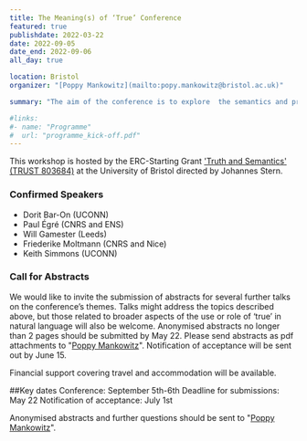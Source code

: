 ```yaml
---
title: The Meaning(s) of ‘True’ Conference
featured: true
publishdate: 2022-03-22
date: 2022-09-05
date_end: 2022-09-06
all_day: true

location: Bristol
organizer: "[Poppy Mankowitz](mailto:popy.mankowitz@bristol.ac.uk)"

summary: "The aim of the conference is to explore  the semantics and pragmatics of the word ‘true’ in natural language. Central topics of discussion will include whether or not ‘true’ is ambiguous, context sensitive, vague, gradable, presuppositional, or lacking content altogether. Other relevant topics will include what sort of property or concept ‘true’ expresses, connections between natural language ‘true’ and the semantic paradoxes, and syntactic properties of ‘true’."

#links:
#- name: "Programme"
#  url: "programme_kick-off.pdf"
---
```



This workshop is hosted by the ERC-Starting Grant ['Truth and Semantics' (TRUST 803684)](/) at the University of Bristol directed by Johannes Stern.

### Confirmed Speakers
- Dorit Bar-On (UCONN)
- Paul Égré (CNRS and ENS)
- Will Gamester (Leeds)
- Friederike Moltmann (CNRS and Nice)
- Keith Simmons (UCONN)

### Call for Abstracts
We would like to invite the submission of abstracts for several further talks on the conference’s themes. Talks might address the topics described above, but those related to broader aspects of the use or role of ‘true’ in natural language will also be welcome. Anonymised abstracts no longer than 2 pages should be submitted by May 22. Please send abstracts as pdf attachments to "[Poppy Mankowitz](mailto:popy.mankowitz@bristol.ac.uk)". Notification of acceptance will be sent out by June 15.

Financial support covering travel and accommodation will be available.

##Key dates
Conference: September 5th-6th
Deadline for submissions: May 22
Notification of acceptance: July 1st

Anonymised abstracts and further questions should be sent to "[Poppy Mankowitz](mailto:popy.mankowitz@bristol.ac.uk)".
